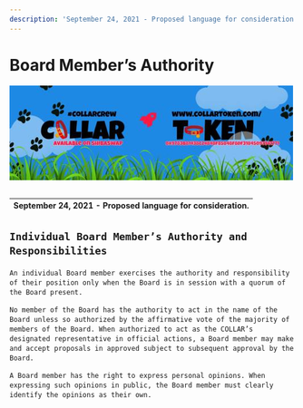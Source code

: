 ```yaml
---
description: 'September 24, 2021 - Proposed language for consideration.'
---
```


# Board Member’s Authority

![](../../.gitbook/assets/1080x360.jpg)

## 

| September 24, 2021 - Proposed language for consideration. |
| :--- |


## `Individual Board Member’s Authority and Responsibilities`

`An individual Board member exercises the authority and responsibility of their position only when the Board is in session with a quorum of the Board present.`

`No member of the Board has the authority to act in the name of the Board unless so authorized by the affirmative vote of the majority of members of the Board. When authorized to act as the COLLAR’s designated representative in official actions, a Board member may make and accept proposals in approved subject to subsequent approval by the Board.`

`A Board member has the right to express personal opinions. When expressing such opinions in public, the Board member must clearly identify the opinions as their own.`



